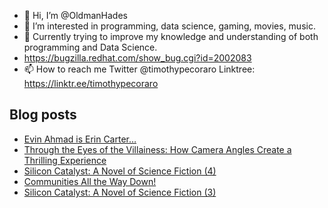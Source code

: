 - 👋 Hi, I’m @OldmanHades
- 👀 I’m interested in programming, data science, gaming, movies, music.
- 🌱 Currently trying to improve my knowledge and understanding of both programming and Data Science.
- https://bugzilla.redhat.com/show_bug.cgi?id=2002083
- 📫 How to reach me Twitter @timothypecoraro
Linktree: https://linktr.ee/timothypecoraro

## Blog posts
<!-- BLOG-POST-LIST:START -->
- [Evin Ahmad is Erin Carter…](https://medium.com/@timothypecoraro/evin-ahmad-is-erin-carter-96ecb8b753ea?source=rss-5097f5c9b801------2)
- [Through the Eyes of the Villainess: How Camera Angles Create a Thrilling Experience](https://medium.com/@timothypecoraro/through-the-eyes-of-the-villainess-how-camera-angles-create-a-thrilling-experience-8a25b299ba10?source=rss-5097f5c9b801------2)
- [Silicon Catalyst: A Novel of Science Fiction &lpar;4&rpar;](https://medium.com/@timothypecoraro/silicon-catalyst-a-novel-of-science-fiction-4-12a6dbce7ffc?source=rss-5097f5c9b801------2)
- [Communities All the Way Down!](https://medium.com/data-driven-fiction/communities-all-the-way-down-cb5d0b9d66f2?source=rss-5097f5c9b801------2)
- [Silicon Catalyst: A Novel of Science Fiction &lpar;3&rpar;](https://medium.com/@timothypecoraro/silicon-catalyst-a-novel-of-science-fiction-3-a9762ef243f6?source=rss-5097f5c9b801------2)
<!-- BLOG-POST-LIST:END -->
